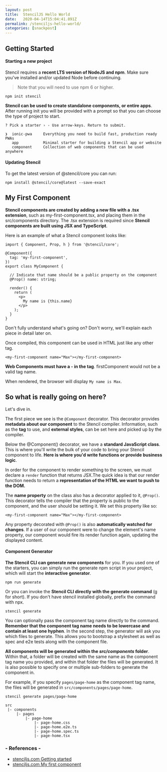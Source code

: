 ```yaml
---
layout: post
title:  StencilJS Hello World
date:   2020-04-14T15:04:41.891Z
permalink: /stenciljs-hello-world/
categories: [snackpost]
---
```

## Getting Started

#### Starting a new project
Stencil requires a **recent LTS version of NodeJS and npm**. Make sure you've installed and/or updated Node before continuing.

> Note that you will need to use npm 6 or higher.

```
npm init stencil
``` 

**Stencil can be used to create standalone components, or entire apps**. After running init you will be provided with a prompt so that you can choose the type of project to start.

```
? Pick a starter › - Use arrow-keys. Return to submit.

❯  ionic-pwa     Everything you need to build fast, production ready PWAs
   app           Minimal starter for building a Stencil app or website
   component     Collection of web components that can be used anywhere
```
#### Updating Stencil
To get the latest version of @stencil/core you can run:

```
npm install @stencil/core@latest --save-exact
```

## My First Component
**Stencil components are created by adding a new file with a .tsx extension**, such as my-first-component.tsx, and placing them in the src/components directory. The .tsx extension is required since **Stencil components are built using JSX and TypeScript**.

Here is an example of what a Stencil component looks like:

```
import { Component, Prop, h } from '@stencil/core';

@Component({
  tag: 'my-first-component',
})
export class MyComponent {

  // Indicate that name should be a public property on the component
  @Prop() name: string;

  render() {
    return (
      <p>
        My name is {this.name}
      </p>
    );
  }
}
```
Don't fully understand what's going on? Don't worry, we'll explain each piece in detail later on.

Once compiled, this component can be used in HTML just like any other tag.

```
<my-first-component name="Max"></my-first-component>
```
**Web Components must have a - in the tag**. firstComponent would not be a valid tag name.

When rendered, the browser will display ```My name is Max```.

## So what is really going on here?
Let's dive in.

The first piece we see is the ```@Component``` decorator. This decorator provides **metadata about our component** to the Stencil compiler. Information, such as the **tag** to use, and **external styles**, can be set here and picked up by the compiler.

Below the @Component() decorator, we have a **standard JavaScript class**. This is where you'll write the bulk of your code to bring your Stencil component to life. **Here is where you'd write functions or provide business logic**.

In order for the component to render something to the screen, we must declare a ```render``` function that returns JSX.The quick idea is that our render function needs to return a **representation of the HTML we want to push to the DOM.**

The **name property** on the class also has a decorator applied to it, ```@Prop()```. This decorator tells the compiler that the property is public to the component, and the user should be setting it. We set this property like so:

```
<my-first-component name="Max"></my-first-component>
```
Any property decorated with ```@Prop()``` is also **automatically watched for changes**. If a user of our component were to change the element's name property, our component would fire its render function again, updating the displayed content.

#### Component Generator
**The Stencil CLI can generate new components** for you. If you used one of the starters, you can simply run the generate npm script in your project, which will start the **interactive generator**.

```
npm run generate
```
Or you can invoke the **Stencil CLI directly with the generate command** (g for short). If you don't have stencil installed globally, prefix the command with npx.

```
stencil generate
```
You can optionally pass the component tag name directly to the command. **Remember that the component tag name needs to be lowercase and contain at least one hyphen**. In the second step, the generator will ask you which files to generate. This allows you to bootstrap a stylesheet as well as spec and e2e tests along with the component file.

**All components will be generated within the *src/components* folder**. Within that, a folder will be created with the same name as the component tag name you provided, and within that folder the files will be generated. It is also possible to specify one or multiple sub-folders to generate the component in.

For example, if you specify ```pages/page-home``` as the component tag name, the files will be generated in ```src/components/pages/page-home```.

```
stencil generate pages/page-home
```
```
src
 |- components
     |- pages
         |- page-home
             |- page-home.css
             |- page-home.e2e.ts
             |- page-home.spec.ts
             |- page-home.tsx
```


### - References -

- [stenciljs.com Getting started](https://stenciljs.com/docs/getting-started)
- [stenciljs.com My first component](https://stenciljs.com/docs/my-first-component)
